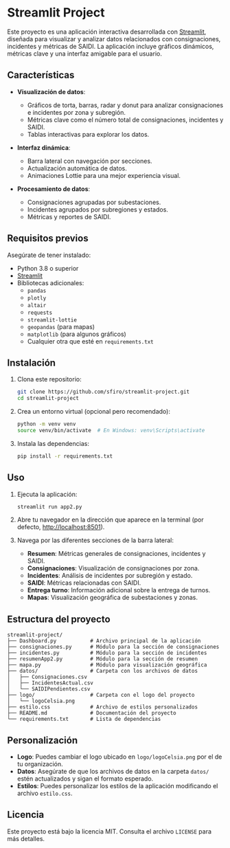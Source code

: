 # Streamlit Project

Este proyecto es una aplicación interactiva desarrollada con [Streamlit](https://streamlit.io/), diseñada para visualizar y analizar datos relacionados con consignaciones, incidentes y métricas de SAIDI. La aplicación incluye gráficos dinámicos, métricas clave y una interfaz amigable para el usuario.

## Características

- **Visualización de datos**:
  - Gráficos de torta, barras, radar y donut para analizar consignaciones e incidentes por zona y subregión.
  - Métricas clave como el número total de consignaciones, incidentes y SAIDI.
  - Tablas interactivas para explorar los datos.

- **Interfaz dinámica**:
  - Barra lateral con navegación por secciones.
  - Actualización automática de datos.
  - Animaciones Lottie para una mejor experiencia visual.

- **Procesamiento de datos**:
  - Consignaciones agrupadas por subestaciones.
  - Incidentes agrupados por subregiones y estados.
  - Métricas y reportes de SAIDI.

## Requisitos previos

Asegúrate de tener instalado:

- Python 3.8 o superior
- [Streamlit](https://streamlit.io/)
- Bibliotecas adicionales:
  - `pandas`
  - `plotly`
  - `altair`
  - `requests`
  - `streamlit-lottie`
  - `geopandas` (para mapas)
  - `matplotlib` (para algunos gráficos)
  - Cualquier otra que esté en `requirements.txt`

## Instalación

1. Clona este repositorio:
   ```bash
   git clone https://github.com/sfiro/streamlit-project.git
   cd streamlit-project
   ```

2. Crea un entorno virtual (opcional pero recomendado):
   ```bash
   python -m venv venv
   source venv/bin/activate  # En Windows: venv\Scripts\activate
   ```

3. Instala las dependencias:
   ```bash
   pip install -r requirements.txt
   ```

## Uso

1. Ejecuta la aplicación:
   ```bash
   streamlit run app2.py
   ```

2. Abre tu navegador en la dirección que aparece en la terminal (por defecto, [http://localhost:8501](http://localhost:8501)).

3. Navega por las diferentes secciones de la barra lateral:
   - **Resumen**: Métricas generales de consignaciones, incidentes y SAIDI.
   - **Consignaciones**: Visualización de consignaciones por zona.
   - **Incidentes**: Análisis de incidentes por subregión y estado.
   - **SAIDI**: Métricas relacionadas con SAIDI.
   - **Entrega turno**: Información adicional sobre la entrega de turnos.
   - **Mapas**: Visualización geográfica de subestaciones y zonas.

## Estructura del proyecto

```
streamlit-project/
├── Dashboard.py           # Archivo principal de la aplicación
├── consignaciones.py      # Módulo para la sección de consignaciones
├── incidentes.py          # Módulo para la sección de incidentes
├── resumenApp2.py         # Módulo para la sección de resumen
├── mapa.py                # Módulo para visualización geográfica
├── datos/                 # Carpeta con los archivos de datos
│   ├── Consignaciones.csv
│   ├── IncidentesActual.csv
│   └── SAIDIPendientes.csv
├── logo/                  # Carpeta con el logo del proyecto
│   └── logoCelsia.png
├── estilo.css             # Archivo de estilos personalizados
├── README.md              # Documentación del proyecto
└── requirements.txt       # Lista de dependencias
```

## Personalización

- **Logo**: Puedes cambiar el logo ubicado en `logo/logoCelsia.png` por el de tu organización.
- **Datos**: Asegúrate de que los archivos de datos en la carpeta `datos/` estén actualizados y sigan el formato esperado.
- **Estilos**: Puedes personalizar los estilos de la aplicación modificando el archivo `estilo.css`.

## Licencia

Este proyecto está bajo la licencia MIT. Consulta el archivo `LICENSE` para más detalles.